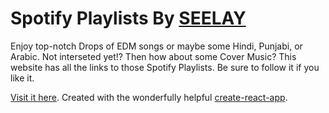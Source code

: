 # Spotify Playlists By [SEELAY](https://www.seelay.in/)

Enjoy top-notch Drops of EDM songs or maybe some Hindi, Punjabi, or Arabic. Not interseted yet!? Then how about some Cover Music? This website has all the links to those Spotify Playlists. Be sure to follow it if you like it.

[Visit it here](https://pl.seelay.in/). Created with the wonderfully helpful [create-react-app](https://github.com/facebook/create-react-app).
